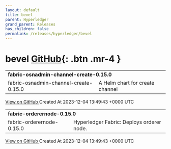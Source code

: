 ```yaml
---
layout: default
title: bevel
parent: Hyperledger
grand_parent: Releases
has_children: false
permalink: /releases/hyperledger/bevel
---
```


# bevel <span class="fs-3 right-align">[GitHub](https://github.com/hyperledger/bevel){: .btn .mr-4 }</span>


<div>
    <table>
        <tr>
            <td colspan="2">
                <b>
                    fabric-osnadmin-channel-create-0.15.0
                </b>
            </td>
        </tr>
        <tr>
            <td>
                <span class="chip">
                    fabric-osnadmin-channel-create-0.15.0
                </span>
            </td>
            <td>
                A Helm chart for create channel
            </td>
        </tr>
    </table>
    <a href="https://github.com/hyperledger/bevel/releases/tag/fabric-osnadmin-channel-create-0.15.0" class=".btn">
        View on GitHub
    </a>
    <span class="right-align">
        Created At 2023-12-04 13:49:43 +0000 UTC
    </span>
</div>

<div>
    <table>
        <tr>
            <td colspan="2">
                <b>
                    fabric-orderernode-0.15.0
                </b>
            </td>
        </tr>
        <tr>
            <td>
                <span class="chip">
                    fabric-orderernode-0.15.0
                </span>
            </td>
            <td>
                Hyperledger Fabric: Deploys orderer node.
            </td>
        </tr>
    </table>
    <a href="https://github.com/hyperledger/bevel/releases/tag/fabric-orderernode-0.15.0" class=".btn">
        View on GitHub
    </a>
    <span class="right-align">
        Created At 2023-12-04 13:49:43 +0000 UTC
    </span>
</div>

